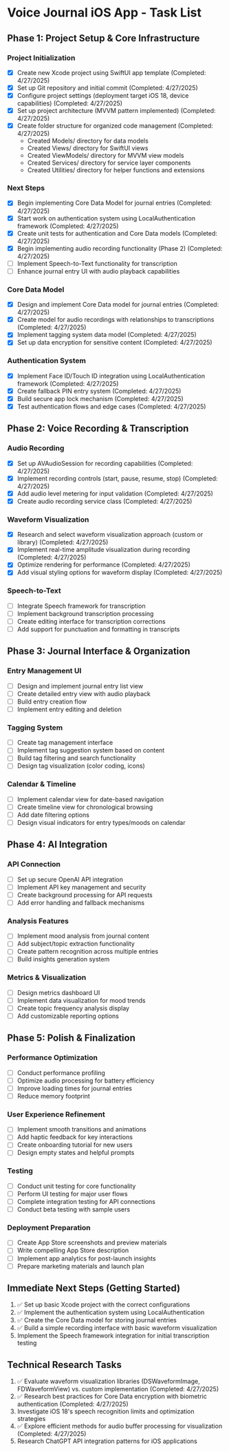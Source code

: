 # Voice Journal iOS App - Task List

## Phase 1: Project Setup & Core Infrastructure

### Project Initialization
- [x] Create new Xcode project using SwiftUI app template (Completed: 4/27/2025)
- [x] Set up Git repository and initial commit (Completed: 4/27/2025)
- [x] Configure project settings (deployment target iOS 18, device capabilities) (Completed: 4/27/2025)
- [x] Set up project architecture (MVVM pattern implemented) (Completed: 4/27/2025)
- [x] Create folder structure for organized code management (Completed: 4/27/2025)
  - Created Models/ directory for data models
  - Created Views/ directory for SwiftUI views
  - Created ViewModels/ directory for MVVM view models
  - Created Services/ directory for service layer components
  - Created Utilities/ directory for helper functions and extensions

### Next Steps
- [x] Begin implementing Core Data Model for journal entries (Completed: 4/27/2025)
- [x] Start work on authentication system using LocalAuthentication framework (Completed: 4/27/2025)
- [x] Create unit tests for authentication and Core Data models (Completed: 4/27/2025)
- [x] Begin implementing audio recording functionality (Phase 2) (Completed: 4/27/2025)
- [ ] Implement Speech-to-Text functionality for transcription
- [ ] Enhance journal entry UI with audio playback capabilities

### Core Data Model
- [x] Design and implement Core Data model for journal entries (Completed: 4/27/2025)
- [x] Create model for audio recordings with relationships to transcriptions (Completed: 4/27/2025)
- [x] Implement tagging system data model (Completed: 4/27/2025)
- [x] Set up data encryption for sensitive content (Completed: 4/27/2025)

### Authentication System
- [x] Implement Face ID/Touch ID integration using LocalAuthentication framework (Completed: 4/27/2025)
- [x] Create fallback PIN entry system (Completed: 4/27/2025)
- [x] Build secure app lock mechanism (Completed: 4/27/2025)
- [x] Test authentication flows and edge cases (Completed: 4/27/2025)

## Phase 2: Voice Recording & Transcription

### Audio Recording
- [x] Set up AVAudioSession for recording capabilities (Completed: 4/27/2025)
- [x] Implement recording controls (start, pause, resume, stop) (Completed: 4/27/2025)
- [x] Add audio level metering for input validation (Completed: 4/27/2025)
- [x] Create audio recording service class (Completed: 4/27/2025)

### Waveform Visualization
- [x] Research and select waveform visualization approach (custom or library) (Completed: 4/27/2025)
- [x] Implement real-time amplitude visualization during recording (Completed: 4/27/2025)
- [x] Optimize rendering for performance (Completed: 4/27/2025)
- [x] Add visual styling options for waveform display (Completed: 4/27/2025)

### Speech-to-Text
- [ ] Integrate Speech framework for transcription
- [ ] Implement background transcription processing
- [ ] Create editing interface for transcription corrections
- [ ] Add support for punctuation and formatting in transcripts

## Phase 3: Journal Interface & Organization

### Entry Management UI
- [ ] Design and implement journal entry list view
- [ ] Create detailed entry view with audio playback
- [ ] Build entry creation flow
- [ ] Implement entry editing and deletion

### Tagging System
- [ ] Create tag management interface
- [ ] Implement tag suggestion system based on content
- [ ] Build tag filtering and search functionality
- [ ] Design tag visualization (color coding, icons)

### Calendar & Timeline
- [ ] Implement calendar view for date-based navigation
- [ ] Create timeline view for chronological browsing
- [ ] Add date filtering options
- [ ] Design visual indicators for entry types/moods on calendar

## Phase 4: AI Integration

### API Connection
- [ ] Set up secure OpenAI API integration
- [ ] Implement API key management and security
- [ ] Create background processing for API requests
- [ ] Add error handling and fallback mechanisms

### Analysis Features
- [ ] Implement mood analysis from journal content
- [ ] Add subject/topic extraction functionality
- [ ] Create pattern recognition across multiple entries
- [ ] Build insights generation system

### Metrics & Visualization
- [ ] Design metrics dashboard UI
- [ ] Implement data visualization for mood trends
- [ ] Create topic frequency analysis display
- [ ] Add customizable reporting options

## Phase 5: Polish & Finalization

### Performance Optimization
- [ ] Conduct performance profiling
- [ ] Optimize audio processing for battery efficiency
- [ ] Improve loading times for journal entries
- [ ] Reduce memory footprint

### User Experience Refinement
- [ ] Implement smooth transitions and animations
- [ ] Add haptic feedback for key interactions
- [ ] Create onboarding tutorial for new users
- [ ] Design empty states and helpful prompts

### Testing
- [ ] Conduct unit testing for core functionality
- [ ] Perform UI testing for major user flows
- [ ] Complete integration testing for API connections
- [ ] Conduct beta testing with sample users

### Deployment Preparation
- [ ] Create App Store screenshots and preview materials
- [ ] Write compelling App Store description
- [ ] Implement app analytics for post-launch insights
- [ ] Prepare marketing materials and launch plan

## Immediate Next Steps (Getting Started)

1. ✅ Set up basic Xcode project with the correct configurations
2. ✅ Implement the authentication system using LocalAuthentication
3. ✅ Create the Core Data model for storing journal entries
4. ✅ Build a simple recording interface with basic waveform visualization
5. Implement the Speech framework integration for initial transcription testing

## Technical Research Tasks

1. ✅ Evaluate waveform visualization libraries (DSWaveformImage, FDWaveformView) vs. custom implementation (Completed: 4/27/2025)
2. ✅ Research best practices for Core Data encryption with biometric authentication (Completed: 4/27/2025)
3. Investigate iOS 18's speech recognition limits and optimization strategies
4. ✅ Explore efficient methods for audio buffer processing for visualization (Completed: 4/27/2025)
5. Research ChatGPT API integration patterns for iOS applications
